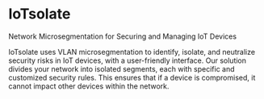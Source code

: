 # IoTsolate
Network Microsegmentation for Securing and Managing IoT Devices


IoTsolate uses VLAN microsegmentation to identify, isolate, and neutralize security risks in IoT devices, with a user-friendly interface. Our solution divides your network into isolated segments, each with specific and customized security rules. This ensures that if a device is compromised, it cannot impact other devices within the network.
